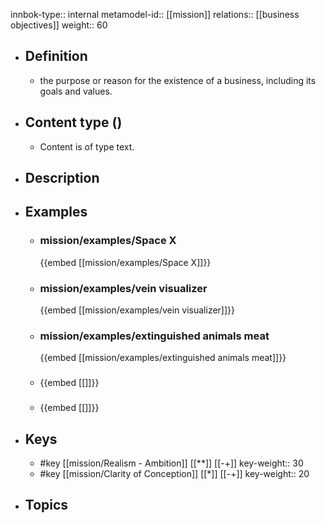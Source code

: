 innbok-type:: internal
metamodel-id:: [[mission]]
relations:: [[business objectives]]
weight:: 60

- ## Definition
  - the purpose or reason for the existence of a business, including its goals and values.
- ## Content type ()
  - Content is of type text.
  
- ## Description
- ## Examples
  - ### mission/examples/Space X
    {{embed [[mission/examples/Space X]]}}
  - ### mission/examples/vein visualizer
    {{embed [[mission/examples/vein visualizer]]}}
  - ### mission/examples/extinguished animals meat
    {{embed [[mission/examples/extinguished animals meat]]}}
  - ### 
    {{embed [[]]}}
  - ### 
    {{embed [[]]}}
  
- ## Keys
  - #key [[mission/Realism - Ambition]] [[**]] [[-+]]
    key-weight:: 30
  - #key [[mission/Clarity of Conception]] [[*]] [[-+]]
    key-weight:: 20
- ## Topics
  

